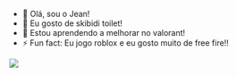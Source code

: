 - 👋 Olá, sou o Jean!
- 👀 Eu gosto de skibidi toilet!
- 🌱 Estou aprendendo a melhorar no valorant!
- ⚡ Fun fact: Eu jogo roblox e eu gosto muito de free fire!!

![](https://media2.giphy.com/media/v1.Y2lkPTc5MGI3NjExYmRzMzh0a291dThtMTZ3ejRjM3FhMzlvNzJlZ2NhbmJvZ3NjaTB2eiZlcD12MV9pbnRlcm5hbF9naWZfYnlfaWQmY3Q9Zw/NWq8IgIaCv2pG15wXp/giphy.webp)
